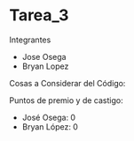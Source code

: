# Tarea_3
Integrantes
- Jose Osega
- Bryan Lopez

Cosas a Considerar del Código:

Puntos de premio y de castigo:

- José Osega: 0
- Bryan López: 0
